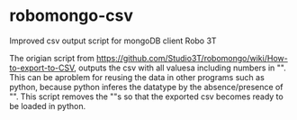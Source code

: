 # robomongo-csv
Improved csv output script for mongoDB client Robo 3T

The origian script from https://github.com/Studio3T/robomongo/wiki/How-to-export-to-CSV, outputs the csv with all valuesa including numbers in "". This can be aproblem for reusing the data in other programs such as python, because python inferes the datatype by the absence/presence of "". This script removes the ""s so that the exported csv becomes ready to be loaded in python.
